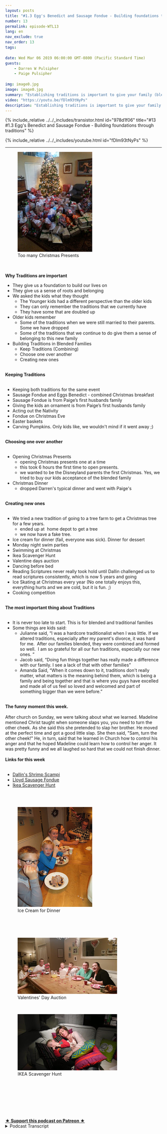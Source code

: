```yaml
---
layout: posts
title: "#1.3 Egg's Benedict and Sausage Fondue - Building foundations through traditions"
number: 13
permalink: episode-WTL13
lang: en
nav_exclude: true
nav_order: 13
tags:

date: Wed Mar 06 2019 06:00:00 GMT-0800 (Pacific Standard Time)
guests:
    - Darren W Pulsipher
    - Paige Pulsipher

img: image0.jpg
image: image0.jpg
summary: "Establishing traditions is important to give your family (blended or not) a foundation that your children can hold on to when things are difficult. This can be tricky when you are combining traditions from multiple families. You have to figure out when to keep traditions when to blend them, when to throw them out and when to create new ones. In this episode, we talk about some of our challenges in navigating traditions in our blended family."
video: "https://youtu.be/fDlm93tNyPs"
description: "Establishing traditions is important to give your family (blended or not) a foundation that your children can hold on to when things are difficult. This can be tricky when you are combining traditions from multiple families. You have to figure out when to keep traditions when to blend them, when to throw them out and when to create new ones. In this episode, we talk about some of our challenges in navigating traditions in our blended family."
---
```


<div>
{% include_relative ../../_includes/transistor.html id="978d1f06" title="#13 #1.3 Egg's Benedict and Sausage Fondue - Building foundations through traditions" %}

{% include_relative ../../_includes/youtube.html id="fDlm93tNyPs" %}
</div>

---

<html><head></head><body><div><figure data-trix-attachment="{&quot;contentType&quot;:&quot;image&quot;,&quot;height&quot;:320,&quot;url&quot;:&quot;https://4.bp.blogspot.com/-ZTT5AYO3L0M/XHxkgZtIZwI/AAAAAAAEyEY/ATypPlalFQcL9VBmG9PGVMTylvFB60NXQCKgBGAs/s320/20131225_072419-001.jpg&quot;,&quot;width&quot;:240}" data-trix-content-type="image" data-trix-attributes="{&quot;caption&quot;:&quot;Too many Christmas Presents&quot;}" class="attachment attachment--preview"><img src="./image0.jpg" width="240" height="320"><figcaption class="attachment__caption attachment__caption--edited">Too many Christmas Presents</figcaption></figure><br><br></div><div><strong>Why Traditions are important</strong></div><ul><li>They give us a foundation to build our lives on</li><li>They give us a sense of roots and belonging</li><li>We asked the kids what they thought<ul><li>The Younger kids had a different perspective than the older kids&nbsp;</li><li>They can only remember the traditions that we currently have</li><li>They have some that are doubled up</li></ul></li><li>Older kids remember<ul><li>Some of the traditions when we were still married to their parents. Some we have dropped</li><li>Some of the traditions that we continue to do give them a sense of belonging to this new family</li></ul></li><li>Building Traditions in Blended Families<ul><li>Keep Traditions (Combining)</li><li>Choose one over another</li><li>Creating new ones</li></ul></li></ul><div><strong><br>Keeping Traditions<br></strong><br></div><ul><li>Keeping both traditions for the same event</li><li>Sausage Fondue and Eggs Benedict - combined Christmas breakfast</li><li>Sausage Fondue is from Paige’s first husbands family</li><li>Giving the kids an ornament is from Paige’s first husbands family</li><li>Acting out the Nativity</li><li>Fondue on Christmas Eve</li><li>Easter baskets&nbsp;</li><li>Carving Pumpkins. Only kids like, we wouldn't mind if it went away ;)</li></ul><div><strong><br>Choosing one over another<br></strong><br></div><ul><li>Opening Christmas Presents<ul><li>opening Christmas presents one at a time</li><li>this took 6 hours the first time to open presents.</li><li>we wanted to be the Disneyland parents the first Christmas. Yes, we tried to buy our kids acceptance of the blended family</li></ul></li><li>Christmas Dinner<ul><li>dropped Darren's typical dinner and went with Paige's</li></ul></li></ul><div><strong><br>Creating new ones<br></strong><br></div><ul><li>We tried a new tradition of going to a tree farm to get a Christmas tree for a few years.<ul><li>ended up at&nbsp; home depot to get a tree</li><li>we now have a fake tree.</li></ul></li><li>Ice cream for dinner (fail, everyone was sick). Dinner for dessert</li><li>Monday night swim parties</li><li>Swimming at Christmas</li><li>Ikea Scavenger Hunt</li><li>Valentine days auction</li><li>Dancing before bed</li><li>Reading Scriptures never really took hold until Dallin challenged us to read scriptures consistently, which is now 5 years and going</li><li>Ice Skating at Christmas every year (No one totally enjoys this, everything hurts and we are cold, but it is fun. ;)</li><li>Cooking competition</li></ul><div><strong><br>The most important thing about Traditions<br></strong><br></div><ul><li>It is never too late to start. This is for blended and traditional families</li><li>Some things are kids said:<ul><li>Julianne said, “I was a hardcore traditionalist when I was little. If we altered traditions, especially after my parent's divorce, it was hard for me.&nbsp; After our families blended, they were combined and formed so well.&nbsp; I am so grateful for all our fun traditions, especially our new ones. ”</li><li>Jacob said, “Doing fun things together has really made a difference with our family. I see a lack of that with other families”</li><li>Amanda Said, “When it comes down to it, traditions don't really matter, what matters is the meaning behind them, which is being a family and being together and that is where you guys have excelled and made all of us feel so loved and welcomed and part of something bigger than we were before.”</li></ul></li></ul><div><strong><br>The funny moment this week.<br></strong><br></div><div>After church on Sunday, we were talking about what we learned. Madeline mentioned Christ taught when someone slaps you, you need to turn the other cheek. As she said this she pretended to slap her brother. He moved at the perfect time and got a good little slap. She then said, "Sam, turn the other cheek!" He, in turn, said that he learned in Church how to control his anger and that he hoped Madeline could learn how to control her anger. It was pretty funny and we all laughed so hard that we could not finish dinner.</div><div><strong><br>Links for this week<br></strong><br></div><ul><li><a href="https://www.wheresthelemonade.org/2019/03/dallins-shrimp-scampi-recipe.html">Dallin's Shrimp Scampi</a></li><li><a href="https://www.wheresthelemonade.org/2019/03/sausage-fondue.html">Lloyd Sausage Fondue</a></li><li><a href="https://www.wheresthelemonade.org/2019/03/ikea-scavenger-hunt.html">Ikea Scavenger Hunt</a></li></ul><div><br></div><div><br></div><div><figure data-trix-attachment="{&quot;contentType&quot;:&quot;image&quot;,&quot;height&quot;:320,&quot;url&quot;:&quot;https://2.bp.blogspot.com/-EWkoSVTlBvs/XHxm6uweAvI/AAAAAAAEyEk/ytmzlsLylCIrTcHuivbF-tzJ-3F3t6FTgCEwYBhgL/s320/IMG_3675-001.JPG&quot;,&quot;width&quot;:240}" data-trix-content-type="image" data-trix-attributes="{&quot;caption&quot;:&quot;Ice Cream for Dinner&quot;}" class="attachment attachment--preview"><img src="./image1.JPG" width="240" height="320"><figcaption class="attachment__caption attachment__caption--edited">Ice Cream for Dinner</figcaption></figure><br><br></div><div><br></div><div><figure data-trix-attachment="{&quot;contentType&quot;:&quot;image&quot;,&quot;height&quot;:180,&quot;url&quot;:&quot;https://1.bp.blogspot.com/-9qtkHCphyVY/XHxnV4QBQUI/AAAAAAAEyEs/vIIg7oIbZAMSkMonsgezEvLjn0f3dFUkgCEwYBhgL/s320/20150219_183937.jpg&quot;,&quot;width&quot;:320}" data-trix-content-type="image" data-trix-attributes="{&quot;caption&quot;:&quot;Valentines' Day Auction&quot;}" class="attachment attachment--preview"><img src="./image2.jpg" width="320" height="180"><figcaption class="attachment__caption attachment__caption--edited">Valentines' Day Auction</figcaption></figure></div><div><br></div><div><figure data-trix-attachment="{&quot;contentType&quot;:&quot;image&quot;,&quot;height&quot;:180,&quot;url&quot;:&quot;https://2.bp.blogspot.com/-HJegJNSe1FA/XHxoC0nVA8I/AAAAAAAEyE0/vQh1e6bwRD0lGZwBh7EhowHracjlRGmeACEwYBhgL/s320/IMAG0093.jpg&quot;,&quot;width&quot;:320}" data-trix-content-type="image" data-trix-attributes="{&quot;caption&quot;:&quot;IKEA Scavenger Hunt&quot;}" class="attachment attachment--preview"><img src="./image3.jpg" width="320" height="180"><figcaption class="attachment__caption attachment__caption--edited">IKEA Scavenger Hunt</figcaption></figure></div><div><br></div><div><br></div><div><br></div><div><br></div><div><br></div><div><br><br></div>
<strong>
  <a href="https://www.patreon.com/wheresthelemonade" target="_donate" rel="payment" title="★ Support this podcast on Patreon ★">★ Support this podcast on Patreon ★</a>
</strong></body></html>

<details>
<summary> Podcast Transcript </summary>

<p>﻿1</p>
<p>Hello, this is Darren and this is Page.</p>
<p>And this is where the lemonadewhere we talk about what happenswhen life throws you lemons.</p>
<p>Make some lemonade.</p>
<p>Maybe some weeks. It's lemon squares.</p>
<p>Yeah, some weeks it's just lemons.</p>
<p>Yeah.</p>
<p>Todaywe're going to talk about eggs Benedictand sausage fondue and traditions.</p>
<p>There's a lot of them.</p>
<p>We surveyed our kids about traditionsthis week.</p>
<p>We did.</p>
<p>We sent an email to all of the older kids.</p>
<p>And you talk to the younger kidsbecause I was out of townand we got responses from some of our kidsbecause we wanted to knowhow they felt about the traditionsthat we have going on in our family.</p>
<p>And we didn't get them from everyone,though.</p>
<p>Well, no,not all of our kids respond, nor willthey ever respond to pretty much anything.</p>
<p>And you know exactly who you are.</p>
<p>Different personalities, very bright,</p>
<p>I guess. So.</p>
<p>Our kids have different personalities.</p>
<p>They do.</p>
<p>And we love all of theirjust cute little quirks.</p>
<p>So we do. We do. We still love them.</p>
<p>What we found mostlyis that our younger kidsreally haven't seen or recognizeanything different as far as traditionsgo, because they were so youngwhen we got married.</p>
<p>Yeah.</p>
<p>And so when we when you ask themabout traditions, it's what they know.</p>
<p>Like they don't really knowwhat used to happenwhen you were married with your first.</p>
<p>They don't remember that. Yeah.</p>
<p>Or what You know seeing them usedto remember when I was married to his dadbecause they were little, they were fouror five and six when we got married.</p>
<p>So they just know what we do now.</p>
<p>Right.</p>
<p>But the older kids remember bothtraditions that they used to have when,you know, when you werewhen their parents were marriedand the new traditionsthat they're seeing now.</p>
<p>So they remember both.</p>
<p>And they said that they appreciate thatwe've incorporated some of the things thatthey grew up with into other traditionsand traditions that we have now.</p>
<p>Yeah. Yeah.</p>
<p>So when you blend a family,you have three things that you can dowith traditions, right?</p>
<p>Yeah, You can keep and basically combinesome of your traditions.</p>
<p>You can choose one over the otherand you can create new ones as a family.</p>
<p>And I think you have to adopt a attitudeof accepting all three.</p>
<p>If you come inand just say, We're just all goingto create all of our own new stuffbecause we're a new family.</p>
<p>You're going to lose contacts with yourwith your kids becauseyou're telling them that their historythat they have before is not important.</p>
<p>Right? I told Leigh agree with that.</p>
<p>We have to keep some roots for them.</p>
<p>Right. Well, that goes intowhy our traditions important.</p>
<p>So what do you think?</p>
<p>I think that traditions therea foundation for your familyand the kids kind of rely on, Oh,this is going to happen.</p>
<p>This is what our family does. Consistency.</p>
<p>Yeah, Yeah.</p>
<p>That's important in blended familiesto have consistency.</p>
<p>We know that, right?</p>
<p>Oh, yeah, absolutely.</p>
<p>Well, and it also gives thema touch of their roots, right?</p>
<p>They know where they come from.</p>
<p>A solid base.</p>
<p>Some of our older kidsthat have left the house, they feel likethey're kind of missing that nowbecause there is no homethat they grew up in anymore.</p>
<p>It's gone.</p>
<p>Some of the traditions are gone.</p>
<p>And one of our kidsactually mentioned that to mewhere, you know,</p>
<p>I don't feel like I'm really connected.</p>
<p>Like I wanted to be all right.</p>
<p>So we took that into considerationwhen we are adopting traditionsand getting rid of them.</p>
<p>So it's importantthat every single kid that you havehas some part of them that is manifestin the traditions that that you have.</p>
<p>Yeah, I totally agree.</p>
<p>So let's talk about some of these things.</p>
<p>Let's talk about keeping traditionslike combining.</p>
<p>Okay. Okay.</p>
<p>So the name of our podcastthis week is Eggs Benedict and Sausage</p>
<p>Fondue, right?</p>
<p>Yeah. Why is that dairy?</p>
<p>Why is that?</p>
<p>Because Christmas morning breakfast,we have tradition that my first wifeand I established, which was Eggs</p>
<p>Benedict at Christmas morning.</p>
<p>And in your family we had sausagefondue, which I have no ideawhy it's called fondue.</p>
<p>It is not fondue.</p>
<p>You don't dip anything in it.</p>
<p>It is a so good, though.</p>
<p>It's a sausage, bread, egg, cheese,heart attack in a pan.</p>
<p>We need to help explain thata little bit more.</p>
<p>It is Wonder bread, sausage,</p>
<p>Velveeta, cheeseand cream of mushroom soup, basically.</p>
<p>And lots of cream.</p>
<p>Yeah, and it is amazing,but you can only eat it once a year.</p>
<p>Yes, because you'd be in the airif you ate it more than naturally.</p>
<p>But that tradition actually started withnot your family,but with your first husband's family.</p>
<p>Yeah.</p>
<p>When I married my first husband,his family had been doing Christmasmorning breakfast, the sausage fondueas long as he could remember.</p>
<p>And my family growing up,we didn't really have atraditional Christmas breakfast,so that was an easy one for us to adopt.</p>
<p>And so, yeah, we grew upmy kids grew up having sausagefondue for breakfast.</p>
<p>So it's interesting that we both adoptedsomething that came that traditionscame from different places.</p>
<p>Yours, from your ex-husband'sfamily and minethat I created with my first wife.</p>
<p>But we both agreed pretty early on thatfirst Christmas we're going to do bowls.</p>
<p>Oh yeah. I was like,</p>
<p>I'm not getting rid of my sausage fondue.</p>
<p>Right.</p>
<p>And and, you know, there's no way</p>
<p>I was getting rid of Eggs Benedict.</p>
<p>But the kids appreciated that both sidesof the family appreciated that a lot.</p>
<p>In fact, now you can't really tellif you asked the kids who likes what.</p>
<p>It's kind of mixed between between them,but they all appreciatethat we put the effort forth to validatewhere their heritage came from.</p>
<p>Yeah.</p>
<p>And they expect both now,like they would probably freak outif we only had one or the other.</p>
<p>They definitely expectboth on Christmas morning.</p>
<p>Now, you can't do every traditionwhere you have both.</p>
<p>No, you cannot.</p>
<p>You cannot. That would be really hard.</p>
<p>Some other traditions that I didn't havebut you had was giving the kids ornamentsevery year.</p>
<p>Yeah.</p>
<p>So that once againwas from my first husband's family.</p>
<p>He grew up his parents on Thanksgiving,gave the kids an ornamentfor Christmas that year, and it typicallyhad something to do with maybe somethingthey did that year or, you know,some some neat memory for the kids.</p>
<p>So when I married my husband,he had 25 ornamentsto start our Christmas tree,you know, off with.</p>
<p>So I thought that was really neattradition.</p>
<p>And I kept that up with my own kids andthey got an ornament every single year.</p>
<p>So and then we've adopted thatsince we've gotten married.</p>
<p>And now my kids on Thanksgiving expectan ornament.</p>
<p>Yep. Yep. And yeah, a lot of fun.</p>
<p>It has been a lot of fun.</p>
<p>And when we, you know, decorate the tree,we have a lot of ornaments, don't we?</p>
<p>But yes, we do.</p>
<p>We have a lot of ornaments.</p>
<p>It's not the prettiest tree in the world.</p>
<p>It is not pretty at all,but it is memory filled.</p>
<p>Yeah. In fact, it's really great.</p>
<p>The kids actually lovegoing through the ornamentsbecause they hang up their own ornamentsand they talk about what happenedthat year.</p>
<p>And it's really fun toto listen to them talk and reminisce.</p>
<p>And after aboutan hour and a half of this and a half,the ornaments are only put on the tree.</p>
<p>Then we quickly put the rest on the tree.</p>
<p>Yes, but it's been it's been a fun time</p>
<p>Even now with only the threelittle ones in the house.</p>
<p>I shouldn't really call them little ones.</p>
<p>They're teenagers.</p>
<p>And one of them's taller than you.</p>
<p>So true. And the other one's on his way.</p>
<p>Yeah.</p>
<p>So I it's it's fun to watch them.</p>
<p>And that tradition is a great traditionbecause it gives themthat solid foundation. Yes.</p>
<p>And I still give the kidsthat are out of the house.</p>
<p>We still give them an ornamentevery year or two.</p>
<p>Yes, we do, but not grandkids.</p>
<p>We're not going to because, oh,my goodness,if you don't have any grandkids,we're going to have ten kids.</p>
<p>I know.</p>
<p>So, yeah,we have to draw the line somewhere. Yeah.</p>
<p>So that's where we draw the line.</p>
<p>So the other thing that my family alwaysdid and yours was kind of happenstanceevery once in a whilewas the Nativity play acting?</p>
<p>The Nativity? Yeah.</p>
<p>So we actually we diddid that, that first Christmas,it was quite a production.</p>
<p>It waswe had many towels and sheets and dollsand all kinds of thingsused for props and costumes.</p>
<p>And because ourfamily is full of a bunch ofactors, budding superstars.</p>
<p>Yeah, not really,but in superstars, they're all hams.</p>
<p>It was not the most reverent nativity,but we did a nativity every year.</p>
<p>And now that's carried on with ourour grandchildren as well.</p>
<p>Yeah.</p>
<p>So that's somethingthat, like you said, with me and my kids,we only did it if we were with maybeanother family on Christmas Eve.</p>
<p>We acted it out.</p>
<p>But if not, then we just read it.</p>
<p>But you said that you and your kids,you did that every year.</p>
<p>Yeah, we did every year.</p>
<p>So we have fun doing that. Yeah.</p>
<p>There's a lot of traditionsthat we've kept around</p>
<p>Christmas, Christmas</p>
<p>Eve dinner, Christmas Eve.</p>
<p>Yes, we do actual fondue on Christmas Eve.</p>
<p>That was something</p>
<p>I was doing with my kids.</p>
<p>And we love doing fondue on Christmas Eveand we and we do it.</p>
<p>And I'll tell you, servingfondue for 1215 people is really hard.</p>
<p>Some years it is.</p>
<p>We've had to get several fondue pots. Yes.</p>
<p>And it takes a lot a long time to chopeverything up and get it all ready.</p>
<p>But it's fun.</p>
<p>You sit around and you chat and talkand you do your fondue and it's fun.</p>
<p>And the kids expect that on Christmas Eve.</p>
<p>Now they do.</p>
<p>And, you know, one of the things I likeabout the traditions that we haveis it brings our family closer togetherand we talk. Yes.</p>
<p>And we have funand we remember the years before.</p>
<p>So there are some that</p>
<p>I don't want to keep that we've keptlike carving pumpkins,like Halloweencarving pumpkins, Easter eggs.</p>
<p>Who I want to know who I want the namethe pumpkin industry.</p>
<p>It's a conspiracy.</p>
<p>I want to know who started this.</p>
<p>Seriously, Just to torture parents.</p>
<p>It's just a mess. And we always put off.</p>
<p>We always go, Oh,we haven't got any pumpkins.</p>
<p>Maybe they won't have anyat WinCo anymore.</p>
<p>Oh, no, they have.</p>
<p>They have pumpkins every day at WinCoright before Halloween.</p>
<p>So yeah, we still do itbecause the kids love it, but they do.</p>
<p>And we, we make a mess outside.</p>
<p>Luckily, living here in California,the weather's typically pretty good,so we can make the mess outside.</p>
<p>I don't do it, though.</p>
<p>I just watch.</p>
<p>I don't.</p>
<p>I notice you kind of know the goop is I.</p>
<p>I just kind of hide when the pumpkinscome out, I have a cold or something.</p>
<p>Well, it is fall, though.</p>
<p>That's cool. Yeah, exactly.</p>
<p>So even though there are traditionsthat we not necessarilyenjoy doing them forthe kids is extremely important.</p>
<p>It is.</p>
<p>It is just likeyou don't like coloring Easter eggs.</p>
<p>No, I do not.</p>
<p>And I wouldn't say thatit's something that I am a huge fan of,but it's fun we like.</p>
<p>It's one of those opportunitiesto sit around, chat,do the Easter eggs and yeah,so we do it for the kids.</p>
<p>Yeah, we dofor yeah.</p>
<p>Now there's othertraditionswhere we can't just do both, right?</p>
<p>Where it's like physically impossible.</p>
<p>Correct.</p>
<p>And let's talk about this onebecause this one, this one was difficult.</p>
<p>Are you are you are you thinkingof Christmas and opening presents?</p>
<p>Yes, I am.</p>
<p>Let's chat about that, shall we?</p>
<p>Yes, we shall. Okay.</p>
<p>So Christmas morning, me growing up,we opened up one present at a time,right?</p>
<p>And I kept that tradition with my kids.</p>
<p>Now let me explain something to everyone.</p>
<p>When she says one presidentat a time, It's not what you think.</p>
<p>They know what I mean.</p>
<p>No, I don't think they do.</p>
<p>I think they do. Don't.</p>
<p>It means everyone grabs a presidentand then you go around the roomand everyone openseach president at a time.</p>
<p>Right?</p>
<p>We like to watch everyone watchesand we like it.</p>
<p>It's so nice.</p>
<p>We like to see the president.</p>
<p>They're happy.</p>
<p>And you have to say who it's from.</p>
<p>And we and then you have to showhold it up and show it.</p>
<p>So let me let me tell you something.</p>
<p>This was really hard for some of my kids,especially my kid, my middle kids.</p>
<p>Well,because how were you opening presents?</p>
<p>We would openeveryone and get one president.</p>
<p>Everyone would open itand then everyone would look aroundand say, Oh, that's nice.</p>
<p>And but it wasn't going through it.</p>
<p>We all did it at the same time. Right?</p>
<p>Right. So lame. I know so</p>
<p>I don't know about that. Butthis is a question you're going to haveto ask when you're dating.</p>
<p>If this is a really important questionto ask, how before you even gofar in your relationship, how do you openpresents on Christmas morning?</p>
<p>Crucial question, very crucial.</p>
<p>It well, it ended upnot being that big of a deal.</p>
<p>And now we do it.</p>
<p>We do one president at a time.</p>
<p>Everyone goes around and and looks at it.</p>
<p>But that first Christmaswe had your parents here and your sister.</p>
<p>There were 15 people here. Yes.</p>
<p>And it took us 6 hours to open Christmas.</p>
<p>Well, explain why it took a 6 hours openprocess.</p>
<p>Well, we sides the opening the present.</p>
<p>Well, that was part of it.</p>
<p>The other part,of course, is this is our first Christmastogether as a blended family.</p>
<p>So we were a little overboardon the presents out here.</p>
<p>A little.</p>
<p>Just a little bit.</p>
<p>Okay. So you can go to our website.</p>
<p>Well, we're we're going to be putting upa picture of the family room thatwe had the tree in and all the presence,and it is downright embarrassing.</p>
<p>Yeah.</p>
<p>You can walk in the family room at all.</p>
<p>We're like, It was pretty bad.</p>
<p>We wanted to be the Disneyland parents,didn't we? We did. And you know what?</p>
<p>That's very typical of first Christmas.</p>
<p>As a blended family.</p>
<p>You kind of go overboard.</p>
<p>You want to buy your love for your kidsand say, Look, we're all big onehappy family.</p>
<p>And you go, Oh, maybe someonegot a little bit more than somebody else.</p>
<p>So I got to compensate.</p>
<p>It's kind of a mess.</p>
<p>It was ridiculousand it would have been way cheaper for usto actually go to Disneyland separately.</p>
<p>It was pretty busy,but but yeah, it literally took usover 6 hours to open presents.</p>
<p>Yeah, it was.</p>
<p>And some of the kids you're right.</p>
<p>Some of the middle kidswere getting a little frustrated.</p>
<p>Yeah, just a little bit.</p>
<p>Just a little.</p>
<p>For 4 hours into opening presents,we were all little.</p>
<p>Yeah, but we kept that tradition.</p>
<p>We did.</p>
<p>But I think if I appreciate it now. Yes.</p>
<p>And I if I remember correctly,that first year we after about 4 hours,we started giving each person a presentand we opened it at the same timebecause we were, you know,but I think the kids like thethe fact that we're spending time openingbecause they get to share appreciationfor each other.</p>
<p>Yeah, it's been actually really goodand it's been teaching our younger kidsgratitude and things like that.</p>
<p>That's what I was just going to say.</p>
<p>I think it's teaching them, you know,they look at the person in the eyes.</p>
<p>Sometimes they even get up and gohug them.</p>
<p>Thank you.</p>
<p>Yes, I think it's it's a good learninglesson, but we don't go overboardany more, dowe, honey? No, absolutely not.</p>
<p>Too bad for the three Amigos,the three best ones,because you always onesgot spoiled as always.</p>
<p>So Christmas dinner is another onewhere we didn't have to.</p>
<p>We decided one over the other</p>
<p>Now for my Christmas dinner.</p>
<p>When I came into the marriage.</p>
<p>Christmas dinner for for us was a hamand cheesy potato casseroleand green beans and things like that.</p>
<p>And you came in withwe were doing bonelesspork ribs, barbecue ribs,twice fakepotatoes twice, baked potatoesand poppy seed salad.</p>
<p>So I quickly said, wow, you know,</p>
<p>I really like portraitsand I said, I like hamand the cheesy potatoes,but that was an Easter dinner for me.</p>
<p>So and we had it at Easter, too.</p>
<p>So we decided, all right,we'll just we'll just do that when? Now.</p>
<p>My ex-wife still keeps a lot of thethe dinner traditions, the Christmasdinner traditions at her house.</p>
<p>So my kids appreciate that,that they get to continue on with that.</p>
<p>So sometimes you have to look at,you know, what are the kids involved in?</p>
<p>Are they having the same mealat both homeswhen you have to go between homesand you can make adjustments, it's okayto say this one's okay to let goand don't make that a battle.</p>
<p>That's what I'm just going to say.</p>
<p>Sometimes we have to choose our battles.</p>
<p>And if the kids don't need to be havingmultiple of the same traditionsat each houses and so sometimes it's hardto let it go and go, okay,we'll just let it happenat the other house.</p>
<p>But sometimes we need to do that. Yeah,sometimes we do.</p>
<p>We don't do that with Eggs Benedict.</p>
<p>No, we don't.</p>
<p>They have it at both houses and that's just the way it's going to be bad for them.</p>
<p>It's just the way it's going to be.</p>
<p>Now, we also createa lot of new traditions.</p>
<p>Yes, we did several. I mean, lots.</p>
<p>And I think because we wantedto create this new family.</p>
<p>Right.</p>
<p>Still honoring our previous relationshipsand families that we had,but creating a new blended family,hence the name ploy differ.</p>
<p>Yeah, we have a key holderhere in the house that has a name</p>
<p>Floyd of her on it,which was a name coined by I think down.</p>
<p>Yeah, down here because my name, my formerlast name was Loyd years this pulsifer.</p>
<p>And so immediately, immediatelyinto our relationship, I mean within weekswe had Moira for employeetwo for up on the wall.</p>
<p>When you first walk into our housethere is a P and an L,</p>
<p>So we it's importantbecause there are Lloyds in this house.</p>
<p>Impulse offers in this house,and we want to make surethat they still feel welcomed.</p>
<p>Absolutely all times.</p>
<p>And I told Sam a while ago,and we're going to talk about thison our future podcast,that I will always be annoyed with him.</p>
<p>Right. He'sthe only Lloyd in the house right now.</p>
<p>I will always be annoyed with him.</p>
<p>I was a Lloyd for 20 years.</p>
<p>I love that family.</p>
<p>I will always be a Lloydand that made him feel good.</p>
<p>So, you know, you have to make surewe are respecting and honoringwhere they came from,where they came from.</p>
<p>Absolutely.</p>
<p>Absolutely. That's really important tome. Sosome of the new traditions that we had,we tried some failed miserablyand some were actually good.</p>
<p>The one that failed waswe wanted to be thatperfect Americana family.</p>
<p>Go to the Christmas tree farm,go cut down the tree and bring it home.</p>
<p>I wanted to be the Facebook familythat has a picture on Facebookand Instagram with the family holding,you know, a saw standing by the tree.</p>
<p>You know, I know that's it's a muddy,ugly mess here in California.</p>
<p>There's no snow on the ground.</p>
<p>It's just wet and muddy.</p>
<p>And it took us forever to pick out</p>
<p>Christmas trees that way.</p>
<p>Yeah, We were walkingthrough these acres of trees looking forjust the right one, and we're exhausted.</p>
<p>And we just ended up two years in a row.</p>
<p>I think going to Home Depotand buying a Christmas tree, right?</p>
<p>Yeah. And past. Yeah.</p>
<p>And then something else funny happens withthat is the tree always diesbefore Christmas.</p>
<p>So we've got a mass of pine needleseverywhere.</p>
<p>And I was allfor getting a nice artificial tree.</p>
<p>I said I would never, everhave an artificial tree.</p>
<p>And what is in our living roomevery Christmas?</p>
<p>It's an artificial tree.</p>
<p>Thank you, Costco.</p>
<p>Thank you. Costco. That's right.</p>
<p>And in our front room where the Christmastree is, the ceilings are really high.</p>
<p>So if you just go by a six foot tree,it looks kind of silly, right?</p>
<p>So, yeah, our tree is a nice Big ten foottree.</p>
<p>Actually, I think it's 12 foot. Is it 12?</p>
<p>Yeah, it's 12 foot.</p>
<p>So, you know,now it's really easy to set up the kids.</p>
<p>Help me.</p>
<p>And we need a tree that big to keep trackof all those ornaments.</p>
<p>Oh, my goodness.</p>
<p>Over the years,our ornaments don't fit on that tree.</p>
<p>No, they don't.</p>
<p>If the kids don't come home for Christmasornaments, don't go there.</p>
<p>Go on the tree.</p>
<p>You have to bat for them. Yeah.</p>
<p>So another one that failedwas something that you read about.</p>
<p>It was a touching storyabout a man who had passed away.</p>
<p>And before he passed away, they asked himfor one thing that he wanted and he said,</p>
<p>I would love ice cream for dinnerbecause I've never had that.</p>
<p>I always wanted it.</p>
<p>Yeah. Yeah.</p>
<p>So his daughter went out, got him icecream for his last meal, his last wish.</p>
<p>And, you know,he thought that was so great.</p>
<p>He'd always want it since he was a kidand even as an adult,but thought it was kind of ridiculousto even ask.</p>
<p>And so his daughterstarted this ice cream for dinnertradition once a year in her family.</p>
<p>And I thought, oh,you know, wouldn't that be fun?</p>
<p>That would be so fun.</p>
<p>Yeah, we did itand everyone got sick. Oh, my goodness.</p>
<p>So sick.</p>
<p>Well, we kind of went we had brownies,we had toppings.</p>
<p>We had all different kinds of ice cream.</p>
<p>It was a lot of fun,but no one ever asked to do that again.</p>
<p>So, no, it was kind of gross.</p>
<p>We had spaghetti for dessert. Yeah.</p>
<p>That didn't go very well together.</p>
<p>So that is one that we thoughtwe would start and it didn't.</p>
<p>And yeah,we just let that go by the wayside.</p>
<p>Now, we do have others that weresuccessful new ones in the summertime.</p>
<p>We have Monday nightswim parties at the house.</p>
<p>We do.</p>
<p>That's really fun.</p>
<p>The kids, when we asked the kidswhat the traditions that they likedand a lot of themmentioned the Monday nightswim parties that we have instituted.</p>
<p>And we have our kids friends,we have our friends.</p>
<p>We just have, you know,probably six or seven families over.</p>
<p>And I grill hamburgers and hot dogsand people bring potluck.</p>
<p>It's a lot of fun. It's a ton of fun.</p>
<p>And we love it.</p>
<p>The kids love it.</p>
<p>I hope hopefully our friends love it.</p>
<p>You better love it. Friends. Yes.</p>
<p>You're going to love it if you don'trespond to our podcast with comments.</p>
<p>We're going to stop doing that.</p>
<p>So there's the threat.</p>
<p>Okay.</p>
<p>The other thing around swimmingis we swim at Christmas,we do on Christmas Eve and Christmas.</p>
<p>If you know it all works out.</p>
<p>All the kids look forward to this.</p>
<p>Yes. The steam coming off of the pool.</p>
<p>Yeah.</p>
<p>Now, our here in California,where we live, it doesn't get supercold in the wintertime.</p>
<p>There's no snow on the ground andwe get frost maybe a dozen times a year.</p>
<p>So it pulls outsuper cold, maybe about 45, 50 degrees.</p>
<p>But we don't swim in that kind of water.</p>
<p>That's way too cold.</p>
<p>No, I won't put my big toe in itunless it's 90 at least.</p>
<p>Yeah.</p>
<p>So the pool normally gets heated upto about 95 to 98 degrees.</p>
<p>Nice. Balmy.</p>
<p>We have so much fun.</p>
<p>The neighbor kids come during the day.</p>
<p>During that time, they haveoff from schooland they're swimming and everything.</p>
<p>So it's a lot of fun.</p>
<p>It is.</p>
<p>We usually keep it heated for about a weekfrom from the break until.</p>
<p>And to me, that's a Christmas giftthat I'm giving to the whole family.</p>
<p>Yeah, because we had so much fun doing it.</p>
<p>We do.</p>
<p>We have a lot of fun.</p>
<p>We sometimes even put a movie on outsidewhile we're in the pool.</p>
<p>Yes, that's fun projector.</p>
<p>That's so another one that we do inbad weather is the IKEA scavenger hunt.</p>
<p>Yeah,</p>
<p>I saw that on the internet somewhere.</p>
<p>I was looking upfun, cheap family things to do,and I found an IKEA scavenger hunt,and we've done it probably once a year</p>
<p>Now, sincewe only have three kids at home,we have invited some friends to do itwith us.</p>
<p>It's a lot of fun.</p>
<p>It's a lot of fun.</p>
<p>We will put that up on our blog.</p>
<p>The IKEA Scavenger Hunt.</p>
<p>I'm sure IKEA is just loving that.</p>
<p>We're promoting.</p>
<p>Yeah, go to their store, take pictures,roll around in the carpet sponsor.</p>
<p>We should get them a sponsor.</p>
<p>Put pots and pans on your head.</p>
<p>Yeah, that's right.</p>
<p>Do that at IKEA.</p>
<p>Another one is a bounty</p>
<p>Valentine's Day auction.</p>
<p>So instead of Valentine's Day,you and I going outand having a romantic dinner,we decided to do something for the kids.</p>
<p>Well, sweetie, it'sbecause it's Valentine's Day.</p>
<p>Every day at our right.</p>
<p>It is.</p>
<p>There are some flowers sitting over there.</p>
<p>There are some flowerssitting over there. I know. Sothis one,this one's fun because it's an auction.</p>
<p>So we give the kidsa bunch of Monopoly moneyand they bid on items,some items they can see and somethey can't, some itemsthat are really grossand some that are really good. Yeah.</p>
<p>Like we always have to have somethinglike pig's feet, liver, sardines.</p>
<p>And usually those are coveredbecause there's no way they're bidding.</p>
<p>They wouldn't bid on those.</p>
<p>That was a fun that was a fun tradition.</p>
<p>We startedat first Valentine's Day, the firstactually the first all hands day.</p>
<p>We did a different dinner and it was,oh, yeah, it failed.</p>
<p>It was a it was a fail.</p>
<p>I won't even go into it.</p>
<p>It was a fail.</p>
<p>And the next year I started this.</p>
<p>And that's okayto have things that you start and go,it didn't work and start somethingelse, right?</p>
<p>So we started this. The kids love it.</p>
<p>Do you remember the first time we didthis?</p>
<p>Oh, there were so many tears.</p>
<p>Yes, because the kidswere still pretty little.</p>
<p>The three Three amigos were still little.</p>
<p>And Jacob, Jacob,</p>
<p>Jake.</p>
<p>Evil. Jacob made the little kids cry.</p>
<p>He I think Sam paid $1,000 for a peanutbutter and jelly sandwich because that wasthe only thing that he wanted.</p>
<p>Sam was very, very pickywhen he was little.</p>
<p>He's not anymore.</p>
<p>He was very picky.</p>
<p>So there was very few things comingthrough this auction that he wanted.</p>
<p>And there was here comesand I purposely made a peanut butterand jelly sandwich for him,put it out there and Jacobbit him up and the tearsand the crying and Jacob ended up with it.</p>
<p>Jacob was not let him have it.</p>
<p>Jacob thought it was hilarious.</p>
<p>And I'm just like, Oh, Jacob.</p>
<p>So there's no tears anymore.</p>
<p>They're they're grown up enoughand they let me buy it.</p>
<p>We invited the neighbors to Yes,we had some friends this yearsince we only had three kids,which was a lot of fun.</p>
<p>It was a lot of fun.</p>
<p>We love having having peoplejoin us in our activities.</p>
<p>Now, some of the traditionsthat we were doingand we stopped doing and the kids said,</p>
<p>Hey, why aren't we doing that anymore?</p>
<p>Yeah, So westarted right before bedputting on a song and dancing.</p>
<p>Yeah, it was loads of fun.</p>
<p>Yeah, it was tons of fun.</p>
<p>And we were doing thatevery night, every night.</p>
<p>And we haven't been doing itfor a little bit.</p>
<p>We hadn't.</p>
<p>When we were asking our kidsabout traditions,they mentioned thatthey'd like to get back to that.</p>
<p>So we've kind of resurrected thatin the last week or so we've been dancing.</p>
<p>So that brings up a good point.</p>
<p>Sometimes you need to listen,sometimes you need to listen to your kidson the traditionsthat they like, that they like to dobecause they're going to have ideasthat maybe you didn't think ofor maybe you thought, well,they would never want to do that.</p>
<p>So listening to them and understandingwhat makes them happy and feel groundedis important, right?</p>
<p>Like Delon Delon suggestedright before he went on his church missionfor two years that we be more consistentabout reading scriptures every night.</p>
<p>So we did.</p>
<p>We promised him we're going to do our bestto read scripturesand we did all throughout his missionand we continue on today.</p>
<p>Now it's five years and every nightwe read scriptures as a family.</p>
<p>It's been wonderful.</p>
<p>It has. It has.</p>
<p>It's been great. The kids,</p>
<p>I think they kind of look forward to it.</p>
<p>I don't think it's somethingthat they're like, oh,and sometimes we act outwhat we're reading.</p>
<p>We do. They have a lot of fun with that.</p>
<p>They have a lot of fun with that.</p>
<p>The action and we were tyingthe dancing kind of to the scriptures.</p>
<p>I, I think I remember telling youabout some friend that had told me, Sorry,</p>
<p>I can't give you credit, friend.</p>
<p>I don't remember who told me this,that when they read scripturesto just make it more enjoyableor more something that kids look forwardto, it's not just a chore they gave it.</p>
<p>It was eitherthey they eat popcorn or have candy.</p>
<p>Anyway, they did something.</p>
<p>And so I wanted to when we right when wewere done reading scriptures, we danced.</p>
<p>So it was like scriptures,dance, prayer. But yeah,and I wanted the kids to remember thatthat scriptures was a positive thing,that, you know, it was fun.</p>
<p>And then we danced and that was fun.</p>
<p>It was family time.</p>
<p>Yeah, family time.</p>
<p>So we're getting back to that dancing.</p>
<p>Yes, we are. And the kids,we all get to choose a song.</p>
<p>We take turns choosing a song because youand I, we pick any songs today.</p>
<p>Absolutely. All the time.</p>
<p>Yeah.</p>
<p>That's the only good musicthere is out there.</p>
<p>So definitely.</p>
<p>So other things that we startedwas cooking competitions.</p>
<p>Yes, cooking competitions,which we haven't done one in a while nowwe have the kids have all turnedinto these little chefs, which is nice.</p>
<p>They know how to cookand the competitions are really heated.</p>
<p>They typically last a whole week long.</p>
<p>The first time we didit cost us an arm and a leg.</p>
<p>So how it works is we take a weekand each kidtakes a night and makes dinner,and so they get to choosewhatever they want to makeand we help them if they need the help.</p>
<p>But we all went to the grocery storethat first time and yeah, I think it was</p>
<p>Dallin picked out a $30 bag of shrimpbecause he made shrimp scampi,which he won because it was amazing.</p>
<p>Maybe we'll put that up on the block, too.</p>
<p>I don't think.</p>
<p>Down the mind down shrimpscampi was so good.</p>
<p>But yeah, that was it was very expensive.</p>
<p>But the kids, I think, really enjoyedthe competition, the camaraderie.</p>
<p>Some and some of them like Sam,decided to do.</p>
<p>Potstickers Potstickers That's right.</p>
<p>Handmade Potstickers Oh my goodness.</p>
<p>How much time did that take?</p>
<p>A lot of work. A lot of work.</p>
<p>So everyone helped out. Everyone.</p>
<p>Yeah, that was a family thing.</p>
<p>And then at the end of the week, we had,you know, certificates for best meal,best presentation,you know, things like best fried food.</p>
<p>Jacob went on a I'mgoing to fry everything.</p>
<p>Yes, he did.</p>
<p>He fried Twinkies, he throws it, wrappedchicken nuggets in dough and then fried.</p>
<p>Yeah. So it was interesting. Yes.</p>
<p>Way to go, Jacob.</p>
<p>Jacob always got the most creative,</p>
<p>I think. Yes, he did.</p>
<p>He had a lot of fun.</p>
<p>But Delane won the mostbecause he down to the cook.</p>
<p>Yeah. Really good. Yeah. Oh,we have lots of ideas from our kids.</p>
<p>We've had lots of traditions.</p>
<p>It's never too late to start a tradition.</p>
<p>It's okay if you fail as well.</p>
<p>If it doesn't work outquite the way you want.</p>
<p>Yeah.</p>
<p>The key is that you're trying to buildthese foundations and roots for your kids.</p>
<p>So they feel a part of this family.</p>
<p>Definitely. Yeah.</p>
<p>You can start anytime.</p>
<p>You can start today,you can start tomorrow.</p>
<p>And I think sometimes we get in our mindthat a tradition is something big,you know? No, it could be really small.</p>
<p>Yeah, it well,we've mentioned several small things.</p>
<p>It doesn't have to be anything grand.</p>
<p>It can be something very small,just something that your kids relate to.</p>
<p>This is something my family does together.</p>
<p>That's what a tradition is, right?</p>
<p>Yeah, absolutely. Yeah. So. Yeah.</p>
<p>So we also are some of our kidsresponded back to us in emailand we had some really touching quotesby some of our kids we did.</p>
<p>So we're going to kind of end our podcasttoday with some of these quotesand hopefully we won't cry.</p>
<p>You're going to cry. I'm going to cry.</p>
<p>Darren's a crier.</p>
<p>For those of you that don't know thiswhen it comes to my kids.</p>
<p>Absolutely he is. He's a crier.</p>
<p>So, Julianne, who is our 19 year old? Yep.</p>
<p>And is on a mission right now.</p>
<p>We miss her desperately.</p>
<p>She said.</p>
<p>I was a hardcore traditionalistwhen I was little.</p>
<p>If we alter traditions, especially aftermy parents divorce, it was hard for me.</p>
<p>They were combined and formed sowell after they got married.</p>
<p>I am so grateful for all of our funtraditions, especially our new ones.</p>
<p>That was really sweet that she said.</p>
<p>That was sweet.</p>
<p>Yeah, that was so.</p>
<p>And she recognizedthat we were really tryinghard to make them all feel a partof something bigger. Yes.</p>
<p>And we appreciate thatwhenever the kids acknowledgethe hard work that we're putting forthand this is for blendedor non blended families, when your kidsacknowledge that the parentsare trying,it goes a long way to as parents.</p>
<p>It absolutely does.</p>
<p>And also recognizing as a parent, you'vejust put your kidsthrough a really horrible situationand they're trying to navigate this. Yes.</p>
<p>So making life funand making it enjoyable is important.</p>
<p>Yeah. In fact,that's what Jacob said in his quote.</p>
<p>He said, Doing fun things together hasreally made a difference in our family.</p>
<p>I see a lack of that in other families.</p>
<p>Yeah, we do.</p>
<p>We we were big on family timeand we have a lot of fun.</p>
<p>We do. We do.</p>
<p>And then Amanda, our oldest, she said,</p>
<p>When it comes down to it, traditionsdon't really matter.</p>
<p>What matters is the meaning behind them,which is being a familyand being together.</p>
<p>And that is where you guys have excelledand made us all feel so lovedand welcomed and part of somethingbigger than we were before.</p>
<p>Wow. Wow.</p>
<p>Thank you.</p>
<p>Thank you.</p>
<p>Amanda. Darren's crying.</p>
<p>I'm not crying. Yes, he is.</p>
<p>You know what?</p>
<p>It's a lot of work having a blended familyand it's worth it.</p>
<p>Absolutely worth it.</p>
<p>It is worth the work.</p>
<p>And we love all of our kids so much andwe appreciate when they recognize that.</p>
<p>We're trying. We're trying every day.</p>
<p>All right.</p>
<p>Let's talk about the funny moment.</p>
<p>So I don't cry the rest of the time.</p>
<p>Okay. Funny moment.</p>
<p>So I was out of townbecause we had a grandbaby.</p>
<p>Had a grandbaby. Welcome, Zoe.</p>
<p>And in fact, in our next episode,we'll talk about being grandparents. Yes.</p>
<p>And we're not that old. People are not.</p>
<p>We're not. I'm a very young grandma.</p>
<p>Yeah, she is. She's very young,</p>
<p>Grandma. And so.</p>
<p>Well, pages out of townafter church on Sunday, we'resitting at a Sunday dinner and I ask kidslike I always do every Sunday.</p>
<p>Hey, what did you learn about in Sundayschool this week and things like that?</p>
<p>And now one says we learn towhen turn the other cheek.</p>
<p>So when someone offends us or hits usand she raises her hand to hit Sam, who'ssitting next to her pretend Sam movesand she smacks him really hard.</p>
<p>It was pretty funnythat we turn the other cheekand then she said, Sam, turnthe other cheek.</p>
<p>It says she wanted to finish her analogy,that she had gone there.</p>
<p>And Sam turns to her and says,</p>
<p>I learned it.</p>
<p>I learned at church today to not outwardlyshow my anger towards other peopleand that she needs to work on her brainto work on her anger.</p>
<p>So that's how it rollssometimes in our house.</p>
<p>And youyou said that you guys were laughing, so.</p>
<p>Oh, man, no one can finish dinner.</p>
<p>It was David</p>
<p>I thought was going to throw up.</p>
<p>It was laughing. So hard.</p>
<p>So it was a great, great week.</p>
<p>We did miss you, obviously,but I had fun with the kids.</p>
<p>I missed you guys too, But I had funbeing with my two little grandbabies.</p>
<p>Have a greatweek and go make some lemonade or lemonsquares.</p>
<p>You're so funny.</p>
<p>And in our next episode,we're going to talk about there'sno step in for grandmaor grandparents or grandkids.</p>

</details>

